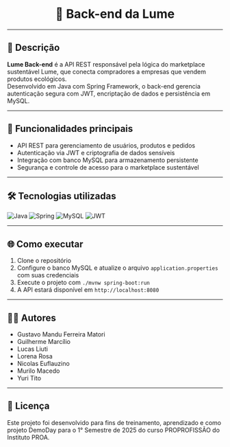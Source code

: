 <div align="center">
  <h1>📁 Back-end da Lume</h1>
</div>

---

## 📖 Descrição

**Lume Back-end** é a API REST responsável pela lógica do marketplace sustentável Lume, que conecta compradores a empresas que vendem produtos ecológicos.  
Desenvolvido em Java com Spring Framework, o back-end gerencia autenticação segura com JWT, encriptação de dados e persistência em MySQL.

---

## 🚀 Funcionalidades principais

- API REST para gerenciamento de usuários, produtos e pedidos  
- Autenticação via JWT e criptografia de dados sensíveis  
- Integração com banco MySQL para armazenamento persistente  
- Segurança e controle de acesso para o marketplace sustentável

---

## 🛠️ Tecnologias utilizadas

![Java](https://img.shields.io/badge/Java-007396?style=for-the-badge&logo=java&logoColor=white) ![Spring](https://img.shields.io/badge/Spring-6DB33F?style=for-the-badge&logo=spring&logoColor=white) ![MySQL](https://img.shields.io/badge/MySQL-4479A1?style=for-the-badge&logo=mysql&logoColor=white) ![JWT](https://img.shields.io/badge/JWT-000000?style=for-the-badge&logo=JSON%20web%20tokens)

---

## 🌐 Como executar

1. Clone o repositório  
2. Configure o banco MySQL e atualize o arquivo `application.properties` com suas credenciais  
3. Execute o projeto com `./mvnw spring-boot:run`  
4. A API estará disponível em `http://localhost:8080`

---

## 👨‍💻 Autores

- Gustavo Mandu Ferreira Matori
- Guilherme Marcílio
- Lucas Liuti
- Lorena Rosa
- Nicolas Euflauzino
- Murilo Macedo
- Yuri Tito

---

## 📄 Licença

Este projeto foi desenvolvido para fins de treinamento, aprendizado e como projeto DemoDay para o 1° Semestre de 2025 do curso PROPROFISSÃO do Instituto PROA.

